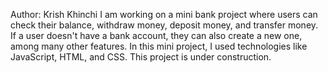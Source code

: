 Author: Krish Khinchi
I am working on a mini bank project where users can check their balance, withdraw money, deposit money, and transfer money. If a user doesn't have a bank account, they can also create a new one, among many other features. In this mini project, I used technologies like JavaScript, HTML, and CSS. This project is under construction.
